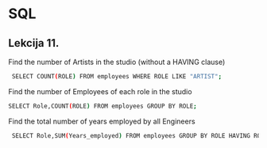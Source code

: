 
# SQL




## Lekcija 11.


Find the number of Artists in the studio (without a HAVING clause) 

```bash
 SELECT COUNT(ROLE) FROM employees WHERE ROLE LIKE "ARTIST";
```
Find the number of Employees of each role in the studio 

```bash
SELECT Role,COUNT(ROLE) FROM employees GROUP BY ROLE;
```

Find the total number of years employed by all Engineers 

```bash
 SELECT Role,SUM(Years_employed) FROM employees GROUP BY ROLE HAVING ROLE LIKE "ENGINEER";
```





